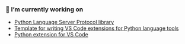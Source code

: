 ### 🔭 I’m currently working on

- [Python Language Server Protocol library](https://github.com/microsoft/lsprotocol)
- [Template for writing VS Code extensions for Python language tools](https://github.com/microsoft/vscode-python-tools-extension-template)
- [Python extension for VS Code](https://github.com/microsoft/vscode-python)

<!--
**karthiknadig/karthiknadig** is a ✨ _special_ ✨ repository because its `README.md` (this file) appears on your GitHub profile.

Here are some ideas to get you started:

- 🔭 I’m currently working on ...
- 🌱 I’m currently learning ...
- 👯 I’m looking to collaborate on ...
- 🤔 I’m looking for help with ...
- 💬 Ask me about ...
- 📫 How to reach me: ...
- 😄 Pronouns: ...
- ⚡ Fun fact: ...
-->
